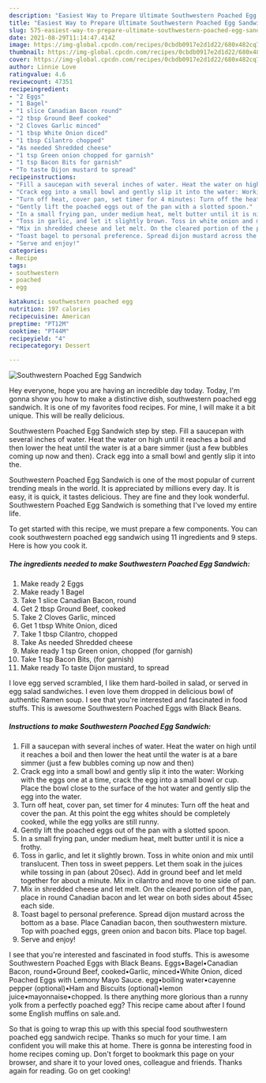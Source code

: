 ```yaml
---
description: "Easiest Way to Prepare Ultimate Southwestern Poached Egg Sandwich"
title: "Easiest Way to Prepare Ultimate Southwestern Poached Egg Sandwich"
slug: 575-easiest-way-to-prepare-ultimate-southwestern-poached-egg-sandwich
date: 2021-08-29T11:14:47.414Z
image: https://img-global.cpcdn.com/recipes/0cbdb0917e2d1d22/680x482cq70/southwestern-poached-egg-sandwich-recipe-main-photo.jpg
thumbnail: https://img-global.cpcdn.com/recipes/0cbdb0917e2d1d22/680x482cq70/southwestern-poached-egg-sandwich-recipe-main-photo.jpg
cover: https://img-global.cpcdn.com/recipes/0cbdb0917e2d1d22/680x482cq70/southwestern-poached-egg-sandwich-recipe-main-photo.jpg
author: Linnie Love
ratingvalue: 4.6
reviewcount: 47351
recipeingredient:
- "2 Eggs"
- "1 Bagel"
- "1 slice Canadian Bacon round"
- "2 tbsp Ground Beef cooked"
- "2 Cloves Garlic minced"
- "1 tbsp White Onion diced"
- "1 tbsp Cilantro chopped"
- "As needed Shredded cheese"
- "1 tsp Green onion chopped for garnish"
- "1 tsp Bacon Bits for garnish"
- "To taste Dijon mustard to spread"
recipeinstructions:
- "Fill a saucepan with several inches of water. Heat the water on high until it reaches a boil and then lower the heat until the water is at a bare simmer (just a few bubbles coming up now and then)"
- "Crack egg into a small bowl and gently slip it into the water: Working with the eggs one at a time, crack the egg into a small bowl or cup. Place the bowl close to the surface of the hot water and gently slip the egg into the water."
- "Turn off heat, cover pan, set timer for 4 minutes: Turn off the heat and cover the pan. At this point the egg whites should be completely cooked, while the egg yolks are still runny."
- "Gently lift the poached eggs out of the pan with a slotted spoon."
- "In a small frying pan, under medium heat, melt butter until it is nice a frothy."
- "Toss in garlic, and let it slightly brown. Toss in white onion and mix until translucent. Then toss in sweet peppers. Let them soak in the juices while tossing in pan (about 20sec). Add in ground beef and let meld together for about a minute. Mix in cilantro and move to one side of pan."
- "Mix in shredded cheese and let melt. On the cleared portion of the pan, place in round Canadian bacon and let wear on both sides about 45sec each side."
- "Toast bagel to personal preference. Spread dijon mustard across the bottom as a base. Place Canadian bacon, then southwestern mixture. Top with poached eggs, green onion and bacon bits. Place top bagel."
- "Serve and enjoy!"
categories:
- Recipe
tags:
- southwestern
- poached
- egg

katakunci: southwestern poached egg 
nutrition: 197 calories
recipecuisine: American
preptime: "PT12M"
cooktime: "PT44M"
recipeyield: "4"
recipecategory: Dessert

---
```



![Southwestern Poached Egg Sandwich](https://img-global.cpcdn.com/recipes/0cbdb0917e2d1d22/680x482cq70/southwestern-poached-egg-sandwich-recipe-main-photo.jpg)

Hey everyone, hope you are having an incredible day today. Today, I'm gonna show you how to make a distinctive dish, southwestern poached egg sandwich. It is one of my favorites food recipes. For mine, I will make it a bit unique. This will be really delicious.

Southwestern Poached Egg Sandwich step by step. Fill a saucepan with several inches of water. Heat the water on high until it reaches a boil and then lower the heat until the water is at a bare simmer (just a few bubbles coming up now and then). Crack egg into a small bowl and gently slip it into the.

Southwestern Poached Egg Sandwich is one of the most popular of current trending meals in the world. It is appreciated by millions every day. It is easy, it is quick, it tastes delicious. They are fine and they look wonderful. Southwestern Poached Egg Sandwich is something that I've loved my entire life.


To get started with this recipe, we must prepare a few components. You can cook southwestern poached egg sandwich using 11 ingredients and 9 steps. Here is how you cook it.

<!--inarticleads1-->

##### The ingredients needed to make Southwestern Poached Egg Sandwich:

1. Make ready 2 Eggs
1. Make ready 1 Bagel
1. Take 1 slice Canadian Bacon, round
1. Get 2 tbsp Ground Beef, cooked
1. Take 2 Cloves Garlic, minced
1. Get 1 tbsp White Onion, diced
1. Take 1 tbsp Cilantro, chopped
1. Take As needed Shredded cheese
1. Make ready 1 tsp Green onion, chopped (for garnish)
1. Take 1 tsp Bacon Bits, (for garnish)
1. Make ready To taste Dijon mustard, to spread


I love egg served scrambled, I like them hard-boiled in salad, or served in egg salad sandwiches. I even love them dropped in delicious bowl of authentic Ramen soup. I see that you&#39;re interested and fascinated in food stuffs. This is awesome Southwestern Poached Eggs with Black Beans. 

<!--inarticleads2-->

##### Instructions to make Southwestern Poached Egg Sandwich:

1. Fill a saucepan with several inches of water. Heat the water on high until it reaches a boil and then lower the heat until the water is at a bare simmer (just a few bubbles coming up now and then)
1. Crack egg into a small bowl and gently slip it into the water: Working with the eggs one at a time, crack the egg into a small bowl or cup. Place the bowl close to the surface of the hot water and gently slip the egg into the water.
1. Turn off heat, cover pan, set timer for 4 minutes: Turn off the heat and cover the pan. At this point the egg whites should be completely cooked, while the egg yolks are still runny.
1. Gently lift the poached eggs out of the pan with a slotted spoon.
1. In a small frying pan, under medium heat, melt butter until it is nice a frothy.
1. Toss in garlic, and let it slightly brown. Toss in white onion and mix until translucent. Then toss in sweet peppers. Let them soak in the juices while tossing in pan (about 20sec). Add in ground beef and let meld together for about a minute. Mix in cilantro and move to one side of pan.
1. Mix in shredded cheese and let melt. On the cleared portion of the pan, place in round Canadian bacon and let wear on both sides about 45sec each side.
1. Toast bagel to personal preference. Spread dijon mustard across the bottom as a base. Place Canadian bacon, then southwestern mixture. Top with poached eggs, green onion and bacon bits. Place top bagel.
1. Serve and enjoy!


I see that you&#39;re interested and fascinated in food stuffs. This is awesome Southwestern Poached Eggs with Black Beans. Eggs•Bagel•Canadian Bacon, round•Ground Beef, cooked•Garlic, minced•White Onion, diced Poached Eggs with Lemony Mayo Sauce. egg•boiling water•cayenne pepper (optional)•Ham and Biscuits (optional)•lemon juice•mayonnaise•chopped. Is there anything more glorious than a runny yolk from a perfectly poached egg? This recipe came about after I found some English muffins on sale.and. 

So that is going to wrap this up with this special food southwestern poached egg sandwich recipe. Thanks so much for your time. I am confident you will make this at home. There is gonna be interesting food in home recipes coming up. Don't forget to bookmark this page on your browser, and share it to your loved ones, colleague and friends. Thanks again for reading. Go on get cooking!
